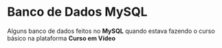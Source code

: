 # Banco de Dados MySQL
 Alguns banco de dados feitos no **MySQL** quando estava fazendo o curso básico na plataforma **Curso em Vídeo**
